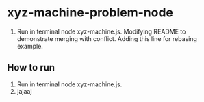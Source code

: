 # xyz-machine-problem-node
<!-- Running process -->

1. Run in terminal node xyz-machine.js.
Modifying README to demonstrate merging with conflict. 
Adding this line for rebasing example.

## How to run 
1. Run in terminal node xyz-machine.js.
2. jajaaj
